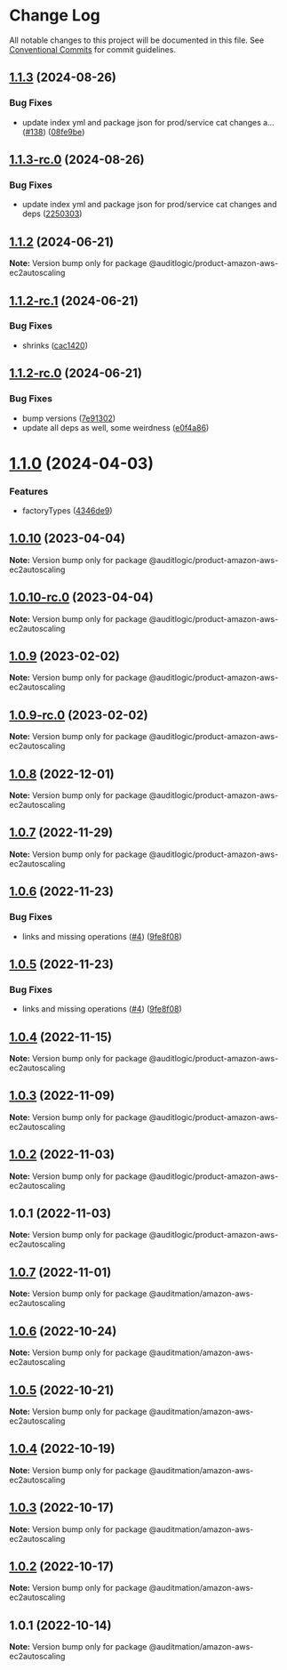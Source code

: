 # Change Log

All notable changes to this project will be documented in this file.
See [Conventional Commits](https://conventionalcommits.org) for commit guidelines.

## [1.1.3](https://github.com/auditlogic/product/compare/@auditlogic/product-amazon-aws-ec2autoscaling@1.1.2...@auditlogic/product-amazon-aws-ec2autoscaling@1.1.3) (2024-08-26)


### Bug Fixes

* update index yml and package json for prod/service cat changes a… ([#138](https://github.com/auditlogic/product/issues/138)) ([08fe9be](https://github.com/auditlogic/product/commit/08fe9beb1c8457462a19bc69caa02e6212d97e1a))





## [1.1.3-rc.0](https://github.com/auditlogic/product/compare/@auditlogic/product-amazon-aws-ec2autoscaling@1.1.2...@auditlogic/product-amazon-aws-ec2autoscaling@1.1.3-rc.0) (2024-08-26)


### Bug Fixes

* update index yml and package json for prod/service cat changes and deps ([2250303](https://github.com/auditlogic/product/commit/225030363a363608240135b7ebed386b28f01e4b))





## [1.1.2](https://github.com/auditlogic/product/compare/@auditlogic/product-amazon-aws-ec2autoscaling@1.1.2-rc.1...@auditlogic/product-amazon-aws-ec2autoscaling@1.1.2) (2024-06-21)

**Note:** Version bump only for package @auditlogic/product-amazon-aws-ec2autoscaling





## [1.1.2-rc.1](https://github.com/auditlogic/product/compare/@auditlogic/product-amazon-aws-ec2autoscaling@1.1.2-rc.0...@auditlogic/product-amazon-aws-ec2autoscaling@1.1.2-rc.1) (2024-06-21)


### Bug Fixes

* shrinks ([cac1420](https://github.com/auditlogic/product/commit/cac14200fefcd8183ab69fe89a47bd3f70f563e9))





## [1.1.2-rc.0](https://github.com/auditlogic/product/compare/@auditlogic/product-amazon-aws-ec2autoscaling@1.1.0...@auditlogic/product-amazon-aws-ec2autoscaling@1.1.2-rc.0) (2024-06-21)


### Bug Fixes

* bump versions ([7e91302](https://github.com/auditlogic/product/commit/7e913023b8b312150ed7762c32fbbe616be71de5))
* update all deps as well, some weirdness ([e0f4a86](https://github.com/auditlogic/product/commit/e0f4a864714e2d3de6bbf3da014d5312fe53be2f))





# [1.1.0](https://github.com/auditlogic/product/compare/@auditlogic/product-amazon-aws-ec2autoscaling@1.0.10...@auditlogic/product-amazon-aws-ec2autoscaling@1.1.0) (2024-04-03)


### Features

* factoryTypes ([4346de9](https://github.com/auditlogic/product/commit/4346de92693aee892fccf725338ffc7b80ab182b))





## [1.0.10](https://github.com/auditlogic/product/compare/@auditlogic/product-amazon-aws-ec2autoscaling@1.0.9...@auditlogic/product-amazon-aws-ec2autoscaling@1.0.10) (2023-04-04)

**Note:** Version bump only for package @auditlogic/product-amazon-aws-ec2autoscaling





## [1.0.10-rc.0](https://github.com/auditlogic/product/compare/@auditlogic/product-amazon-aws-ec2autoscaling@1.0.9...@auditlogic/product-amazon-aws-ec2autoscaling@1.0.10-rc.0) (2023-04-04)

**Note:** Version bump only for package @auditlogic/product-amazon-aws-ec2autoscaling





## [1.0.9](https://github.com/auditlogic/product/compare/@auditlogic/product-amazon-aws-ec2autoscaling@1.0.8...@auditlogic/product-amazon-aws-ec2autoscaling@1.0.9) (2023-02-02)

**Note:** Version bump only for package @auditlogic/product-amazon-aws-ec2autoscaling





## [1.0.9-rc.0](https://github.com/auditlogic/product/compare/@auditlogic/product-amazon-aws-ec2autoscaling@1.0.8...@auditlogic/product-amazon-aws-ec2autoscaling@1.0.9-rc.0) (2023-02-02)

**Note:** Version bump only for package @auditlogic/product-amazon-aws-ec2autoscaling





## [1.0.8](https://github.com/auditlogic/product/compare/@auditlogic/product-amazon-aws-ec2autoscaling@1.0.7...@auditlogic/product-amazon-aws-ec2autoscaling@1.0.8) (2022-12-01)

**Note:** Version bump only for package @auditlogic/product-amazon-aws-ec2autoscaling





## [1.0.7](https://github.com/auditlogic/product/compare/@auditlogic/product-amazon-aws-ec2autoscaling@1.0.6...@auditlogic/product-amazon-aws-ec2autoscaling@1.0.7) (2022-11-29)

**Note:** Version bump only for package @auditlogic/product-amazon-aws-ec2autoscaling





## [1.0.6](https://github.com/auditlogic/product/compare/@auditlogic/product-amazon-aws-ec2autoscaling@1.0.4...@auditlogic/product-amazon-aws-ec2autoscaling@1.0.6) (2022-11-23)


### Bug Fixes

* links and missing operations ([#4](https://github.com/auditlogic/product/issues/4)) ([9fe8f08](https://github.com/auditlogic/product/commit/9fe8f08fe7c57fdb79f991ac35bd6ac2e7dcad38))





## [1.0.5](https://github.com/auditlogic/product/compare/@auditlogic/product-amazon-aws-ec2autoscaling@1.0.4...@auditlogic/product-amazon-aws-ec2autoscaling@1.0.5) (2022-11-23)


### Bug Fixes

* links and missing operations ([#4](https://github.com/auditlogic/product/issues/4)) ([9fe8f08](https://github.com/auditlogic/product/commit/9fe8f08fe7c57fdb79f991ac35bd6ac2e7dcad38))





## [1.0.4](https://github.com/auditlogic/product/compare/@auditlogic/product-amazon-aws-ec2autoscaling@1.0.3...@auditlogic/product-amazon-aws-ec2autoscaling@1.0.4) (2022-11-15)

**Note:** Version bump only for package @auditlogic/product-amazon-aws-ec2autoscaling





## [1.0.3](https://github.com/auditlogic/product/compare/@auditlogic/product-amazon-aws-ec2autoscaling@1.0.2...@auditlogic/product-amazon-aws-ec2autoscaling@1.0.3) (2022-11-09)

**Note:** Version bump only for package @auditlogic/product-amazon-aws-ec2autoscaling





## [1.0.2](https://github.com/auditlogic/product/compare/@auditlogic/product-amazon-aws-ec2autoscaling@1.0.1...@auditlogic/product-amazon-aws-ec2autoscaling@1.0.2) (2022-11-03)

**Note:** Version bump only for package @auditlogic/product-amazon-aws-ec2autoscaling





## 1.0.1 (2022-11-03)

**Note:** Version bump only for package @auditlogic/product-amazon-aws-ec2autoscaling





## [1.0.7](https://github.com/auditmation/store-content/compare/@auditmation/amazon-aws-ec2autoscaling@1.0.6...@auditmation/amazon-aws-ec2autoscaling@1.0.7) (2022-11-01)

**Note:** Version bump only for package @auditmation/amazon-aws-ec2autoscaling





## [1.0.6](https://github.com/auditmation/store-content/compare/@auditmation/amazon-aws-ec2autoscaling@1.0.5...@auditmation/amazon-aws-ec2autoscaling@1.0.6) (2022-10-24)

**Note:** Version bump only for package @auditmation/amazon-aws-ec2autoscaling





## [1.0.5](https://github.com/auditmation/store-content/compare/@auditmation/amazon-aws-ec2autoscaling@1.0.4...@auditmation/amazon-aws-ec2autoscaling@1.0.5) (2022-10-21)

**Note:** Version bump only for package @auditmation/amazon-aws-ec2autoscaling





## [1.0.4](https://github.com/auditmation/store-content/compare/@auditmation/amazon-aws-ec2autoscaling@1.0.3...@auditmation/amazon-aws-ec2autoscaling@1.0.4) (2022-10-19)

**Note:** Version bump only for package @auditmation/amazon-aws-ec2autoscaling





## [1.0.3](https://github.com/auditmation/store-content/compare/@auditmation/amazon-aws-ec2autoscaling@1.0.2...@auditmation/amazon-aws-ec2autoscaling@1.0.3) (2022-10-17)

**Note:** Version bump only for package @auditmation/amazon-aws-ec2autoscaling





## [1.0.2](https://github.com/auditmation/store-content/compare/@auditmation/amazon-aws-ec2autoscaling@1.0.1...@auditmation/amazon-aws-ec2autoscaling@1.0.2) (2022-10-17)

**Note:** Version bump only for package @auditmation/amazon-aws-ec2autoscaling





## 1.0.1 (2022-10-14)

**Note:** Version bump only for package @auditmation/amazon-aws-ec2autoscaling
